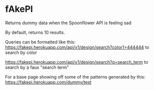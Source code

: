 # fAkePI

Returns dummy data when the Spoonflower API is feeling sad

By default, returns 10 results.

Queries can be formatted like this:
https://fakepi.herokuapp.com/api/v1/design/search?color1=444444
to search by color

https://fakepi.herokuapp.com/api/v1/design/search?q=search_term
to search by a faux "search term"

For a base page showing off some of the patterns generated by this:
https://fakepi.herokuapp.com/dummy/test
